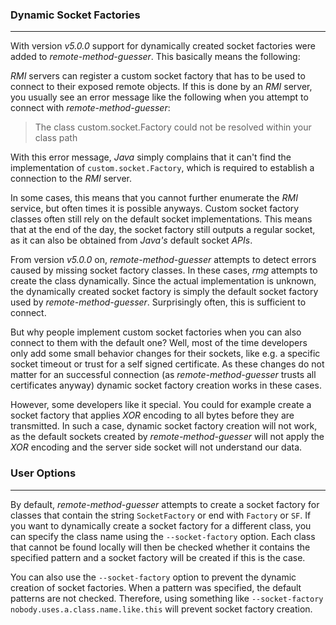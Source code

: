 ### Dynamic Socket Factories

----

With version *v5.0.0* support for dynamically created socket factories
were added to *remote-method-guesser*. This basically means the following:

*RMI* servers can register a custom socket factory that has to be used
to connect to their exposed remote objects. If this is done by an *RMI*
server, you usually see an error message like the following when you
attempt to connect with *remote-method-guesser*:

> The class custom.socket.Factory could not be resolved within your class path

With this error message, *Java* simply complains that it can't find the
implementation of `custom.socket.Factory`, which is required to establish
a connection to the *RMI* server.

In some cases, this means that you cannot further enumerate the *RMI*
service, but often times it is possible anyways. Custom socket factory
classes often still rely on the default socket implementations. This means
that at the end of the day, the socket factory still outputs a regular
socket, as it can also be obtained from *Java's* default socket *APIs*.

From version *v5.0.0* on, *remote-method-guesser* attempts to detect
errors caused by missing socket factory classes. In these cases, *rmg*
attempts to create the class dynamically. Since the actual implementation
is unknown, the dynamically created socket factory is simply the default
socket factory used by *remote-method-guesser*. Surprisingly often, this
is sufficient to connect.

But why people implement custom socket factories when you can also connect
to them with the default one? Well, most of the time developers only add some
small behavior changes for their sockets, like e.g. a specific socket timeout
or trust for a self signed certificate. As these changes do not matter for an
successful connection (as *remote-method-guesser* trusts all certificates anyway)
dynamic socket factory creation works in these cases.

However, some developers like it special. You could for example create a socket
factory that applies *XOR* encoding to all bytes before they are transmitted.
In such a case, dynamic socket factory creation will not work, as the default
sockets created by *remote-method-guesser* will not apply the *XOR* encoding
and the server side socket will not understand our data.


### User Options

----

By default, *remote-method-guesser* attempts to create a socket factory
for classes that contain the string `SocketFactory` or end with `Factory`
or `SF`. If you want to dynamically create a socket factory for a different
class, you can specify the class name using the `--socket-factory` option.
Each class that cannot be found locally will then be checked whether it contains
the specified pattern and a socket factory will be created if this is the case.

You can also use the `--socket-factory` option to prevent the dynamic creation
of socket factories. When a pattern was specified, the default patterns are not
checked. Therefore, using something like `--socket-factory nobody.uses.a.class.name.like.this`
will prevent socket factory creation.
